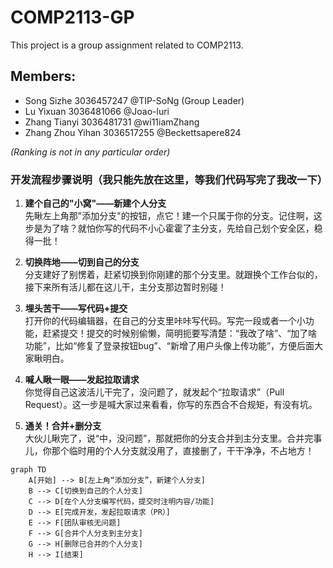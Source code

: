 # COMP2113-GP

This project is a group assignment related to COMP2113.

## Members:
- Song Sizhe 3036457247 @TIP-SoNg (Group Leader)
- Lu Yixuan 3036481066 @Joao-luri
- Zhang Tianyi 3036481731 @wi11iamZhang
- Zhang Zhou Yihan 3036517255 @Beckettsapere824

*(Ranking is not in any particular order)*


### 开发流程步骤说明（我只能先放在这里，等我们代码写完了我改一下）

1. **建个自己的"小窝"——新建个人分支**  
   先瞅左上角那"添加分支"的按钮，点它！建一个只属于你的分支。记住啊，这步是为了啥？就怕你写的代码不小心霍霍了主分支，先给自己划个安全区，稳得一批！

2. **切换阵地——切到自己的分支**  
   分支建好了别愣着，赶紧切换到你刚建的那个分支里。就跟换个工作台似的，接下来所有活儿都在这儿干，主分支那边暂时别碰！

3. **埋头苦干——写代码+提交**  
   打开你的代码编辑器，在自己的分支里咔咔写代码。写完一段或者一个小功能，赶紧提交！提交的时候别偷懒，简明扼要写清楚：“我改了啥”、“加了啥功能”，比如“修复了登录按钮bug”、“新增了用户头像上传功能”，方便后面大家瞅明白。

4. **喊人瞅一眼——发起拉取请求**  
   你觉得自己这波活儿干完了，没问题了，就发起个“拉取请求”（Pull Request）。这一步是喊大家过来看看，你写的东西合不合规矩，有没有坑。

5. **通关！合并+删分支**  
   大伙儿瞅完了，说“中，没问题”，那就把你的分支合并到主分支里。合并完事儿，你那个临时用的个人分支就没用了，直接删了，干干净净，不占地方！


```mermaid
graph TD
    A[开始] --> B[左上角“添加分支”，新建个人分支]
    B --> C[切换到自己的个人分支]
    C --> D[在个人分支编写代码，提交时注明内容/功能]
    D --> E[完成开发，发起拉取请求（PR）]
    E --> F[团队审核无问题]
    F --> G[合并个人分支到主分支]
    G --> H[删除已合并的个人分支]
    H --> I[结束]
```
